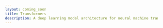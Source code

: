 ```yaml
---
layout: coming_soon
title: Transformers
description: A deep learning model architecture for neural machine translation
---
```

